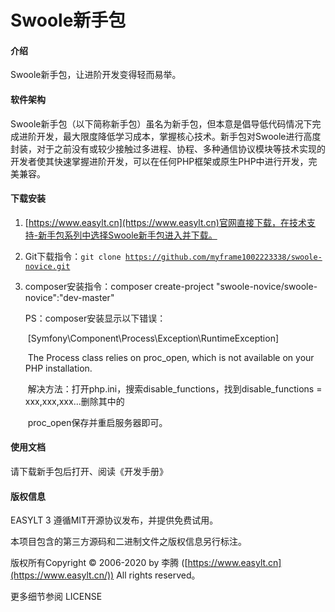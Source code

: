 # Swoole新手包

#### 介绍
Swoole新手包，让进阶开发变得轻而易举。

#### 软件架构
Swoole新手包（以下简称新手包）虽名为新手包，但本意是倡导低代码情况下完成进阶开发，最大限度降低学习成本，掌握核心技术。新手包对Swoole进行高度封装，对于之前没有或较少接触过多进程、协程、多种通信协议模块等技术实现的开发者使其快速掌握进阶开发，可以在任何PHP框架或原生PHP中进行开发，完美兼容。


#### 下载安装

1. [https://www.easylt.cn](https://www.easylt.cn)官网直接下载，在技术支持-新手包系列中选择Swoole新手包进入并下载。

2. Git下载指令：<code>git clone https://github.com/myframe1002223338/swoole-novice.git</code>

3. composer安装指令：composer create-project "swoole-novice/swoole-novice":"dev-master"

   PS：composer安装显示以下错误：

   ​        [Symfony\Component\Process\Exception\RuntimeException] 

   ​        The Process class relies on proc_open, which is not available on your PHP installation. 

   ​        解决方法：打开php.ini，搜索disable_functions，找到disable_functions = xxx,xxx,xxx...删除其中的

   ​        proc_open保存并重启服务器即可。

#### 使用文档

请下载新手包后打开、阅读《开发手册》

#### 版权信息

EASYLT 3 遵循MIT开源协议发布，并提供免费试用。

本项目包含的第三方源码和二进制文件之版权信息另行标注。 

版权所有Copyright © 2006-2020 by 李腾 ([https://www.easylt.cn](https://www.easylt.cn/)) All rights reserved。

更多细节参阅 LICENSE